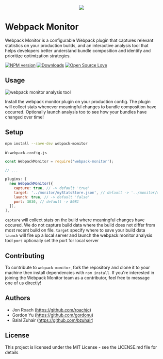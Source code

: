 <div align="center">
  <a href="https://github.com/webpackmonitor/webpackmonitor">
    <img src="https://roachjc.github.io/wpmlogo-smed.png">
  </a>
</div>

# Webpack Monitor
Webpack Monitor is a configurable Webpack plugin that captures relevant statistics on your production builds, and an interactive analysis tool that helps developers better understand bundle composition and identify and prioritize optimization strategies.

[![NPM version][npm-image]][npm-url] [![Downloads][downloads-image]][npm-url]
[![Open Source Love](https://badges.frapsoft.com/os/mit/mit.svg?v=102)](https://github.com/ellerbrock/open-source-badge/)

## Usage

![webpack monitor analysis tool](https://roachjc.github.io/main3.gif)

Install the webpack monitor plugin on your production config. The plugin will collect stats whenever meaningful changes to bundle composition have occurred. Optionally launch analysis too to see how your bundles have changed over time!

## Setup
```sh
npm install --save-dev webpack-monitor
```

in `webpack.config.js`
```js
const WebpackMonitor = require('webpack-monitor');

// ...

plugins: [
  new WebpackMonitor({
    capture: true, // -> default 'true'
    target: '../monitor/myStatsStore.json', // default -> '../monitor/stats.json'
    launch: true, // -> default 'false'
    port: 3030, // default -> 8081
  }),
],
```

`capture` will collect stats on the build where meaningful changes have occured. We do not capture build data where the build does not differ from most recent build on file.
`target` specify where to save your build data
`launch` will fire up a local server and launch the webpack monitor analysis tool
`port` optionally set the port for local server

## Contributing
To contribute to `webpack-monitor`, fork the repository and clone it to your machine then install dependencies with `npm install`. If you're interested in joining the Webpack Monitor team as a contributor, feel free to message one of us directly!

## Authors

- Jon Roach (https://github.com/roachjc)
- Gordon Yu (https://github.com/gordonu)
- Balal Zuhair (https://github.com/bzuhair)

## License

This project is licensed under the MIT License - see the LICENSE.md file for details

[downloads-image]: https://img.shields.io/npm/dt/webpack-monitor.svg
[npm-url]: https://www.npmjs.com/package/webpack-monitor
[npm-image]: https://img.shields.io/npm/v/webpack-monitor.svg
